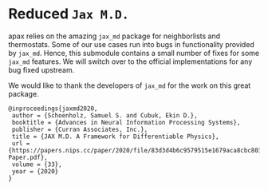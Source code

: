 # Reduced `Jax M.D.`

apax relies on the amazing `jax_md` package for neighborlists and thermostats.
Some of our use cases run into bugs in functionality provided by `jax_md`.
Hence, this submodule contains a small number of fixes for some `jax_md` features.
We will switch over to the official implementations for any bug fixed upstream.

We would like to thank the developers of `jax_md` for the work on this great package.

```
@inproceedings{jaxmd2020,
 author = {Schoenholz, Samuel S. and Cubuk, Ekin D.},
 booktitle = {Advances in Neural Information Processing Systems},
 publisher = {Curran Associates, Inc.},
 title = {JAX M.D. A Framework for Differentiable Physics},
 url = {https://papers.nips.cc/paper/2020/file/83d3d4b6c9579515e1679aca8cbc8033-Paper.pdf},
 volume = {33},
 year = {2020}
}
```